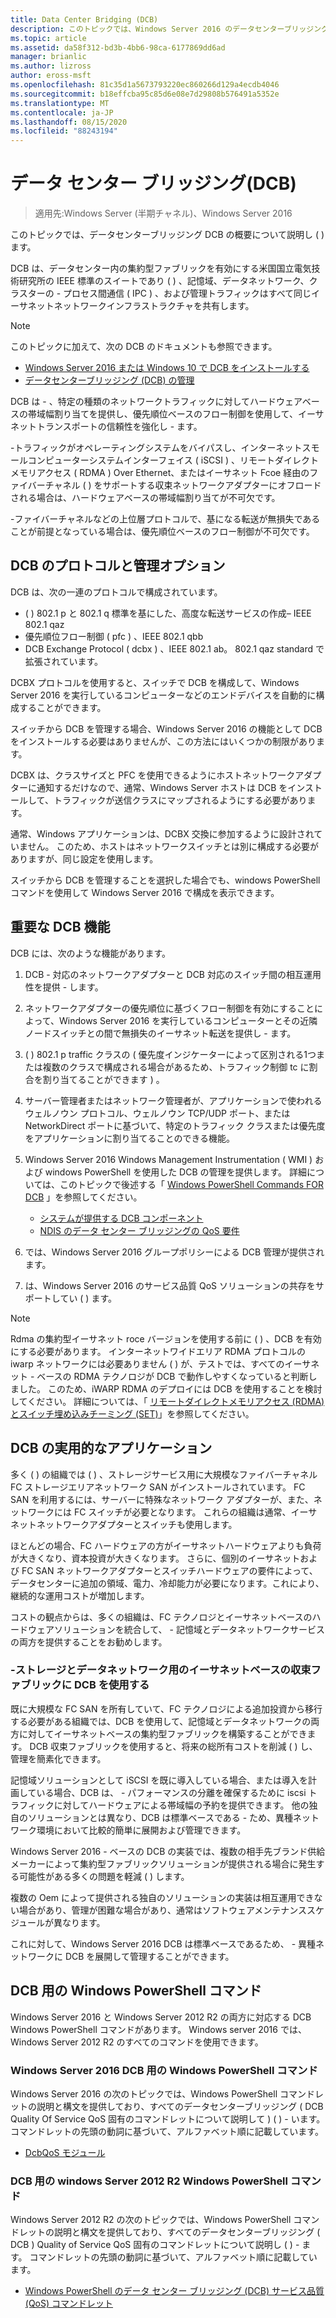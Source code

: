 ```yaml
---
title: Data Center Bridging (DCB)
description: このトピックでは、Windows Server 2016 のデータセンターブリッジングの概要について説明します。
ms.topic: article
ms.assetid: da58f312-bd3b-4bb6-98ca-6177869dd6ad
manager: brianlic
ms.author: lizross
author: eross-msft
ms.openlocfilehash: 81c35d1a5673793220ec860266d129a4ecdb4046
ms.sourcegitcommit: b18effcba95c85d6e08e7d29808b576491a5352e
ms.translationtype: MT
ms.contentlocale: ja-JP
ms.lasthandoff: 08/15/2020
ms.locfileid: "88243194"
---
```

# <a name="data-center-bridging-dcb"></a>データ センター ブリッジング\(DCB\)

>適用先:Windows Server (半期チャネル)、Windows Server 2016

このトピックでは、データセンターブリッジング DCB の概要について説明し \( \) ます。

DCB は、データセンター内の集約型ファブリックを有効にする米国国立電気技術研究所の IEEE 標準のスイートであり \( \) 、記憶域、データネットワーク、クラスターの \- プロセス間通信 \( IPC \) 、および管理トラフィックはすべて同じイーサネットネットワークインフラストラクチャを共有します。

>[!NOTE]
>このトピックに加えて、次の DCB のドキュメントも参照できます。
>
>- [Windows Server 2016 または Windows 10 で DCB をインストールする](dcb-install.md)
>- [データセンターブリッジング (DCB) の管理](dcb-manage.md)

DCB は \- 、特定の種類のネットワークトラフィックに対してハードウェアベースの帯域幅割り当てを提供し、優先順位ベースのフロー制御を使用して、イーサネットトランスポートの信頼性を強化し \- ます。

\-トラフィックがオペレーティングシステムをバイパスし、インターネットスモールコンピューターシステムインターフェイス \( iSCSI \) 、リモートダイレクトメモリアクセス \( RDMA \) Over Ethernet、またはイーサネット Fcoe 経由のファイバーチャネル \( \) をサポートする収束ネットワークアダプターにオフロードされる場合は、ハードウェアベースの帯域幅割り当てが不可欠です。

\-ファイバーチャネルなどの上位層プロトコルで、基になる転送が無損失であることが前提となっている場合は、優先順位ベースのフロー制御が不可欠です。

## <a name="dcb-protocols-and-management-options"></a>DCB のプロトコルと管理オプション

DCB は、次の一連のプロトコルで構成されています。

- \( \) 802.1 p と 802.1 q 標準を基にした、高度な転送サービスの作成– IEEE 802.1 qaz
- 優先順位フロー制御 \( pfc \) 、IEEE 802.1 qbb
- DCB Exchange Protocol \( dcbx \) 、IEEE 802.1 ab。 802.1 qaz standard で拡張されています。

DCBX プロトコルを使用すると、スイッチで DCB を構成して、Windows Server 2016 を実行しているコンピューターなどのエンドデバイスを自動的に構成することができます。

スイッチから DCB を管理する場合、Windows Server 2016 の機能として DCB をインストールする必要はありませんが、この方法にはいくつかの制限があります。

DCBX は、クラスサイズと PFC を使用できるようにホストネットワークアダプターに通知するだけなので、通常、Windows Server ホストは DCB をインストールして、トラフィックが送信クラスにマップされるようにする必要があります。

通常、Windows アプリケーションは、DCBX 交換に参加するように設計されていません。 このため、ホストはネットワークスイッチとは別に構成する必要がありますが、同じ設定を使用します。

スイッチから DCB を管理することを選択した場合でも、windows PowerShell コマンドを使用して Windows Server 2016 で構成を表示できます。

##  <a name="important-dcb-functionality"></a>重要な DCB 機能

DCB には、次のような機能があります。

1. DCB \- 対応のネットワークアダプターと DCB 対応のスイッチ間の相互運用性を提供 \- します。

2. ネットワークアダプターの優先順位に基づくフロー制御を有効にすることによって、Windows Server 2016 を実行しているコンピューターとその近隣ノードスイッチとの間で無損失のイーサネット転送を提供し \- ます。

3. \( \) 802.1 p traffic クラスの \( 優先度インジケーターによって区別される1つまたは複数のクラスで構成される場合があるため、トラフィック制御 tc に割合を割り当てることができます \) 。

4. サーバー管理者またはネットワーク管理者が、アプリケーションで使われるウェルノウン プロトコル、ウェルノウン TCP/UDP ポート、または NetworkDirect ポートに基づいて、特定のトラフィック クラスまたは優先度をアプリケーションに割り当てることのできる機能。

5. Windows Server 2016 Windows Management Instrumentation \( WMI \) および windows PowerShell を使用した DCB の管理を提供します。 詳細については、このトピックで後述する「 [Windows PowerShell Commands FOR DCB](#bkmk_wps) 」を参照してください。
    - [システムが提供する DCB コンポーネント](/windows-hardware/drivers/network/system-provided-dcb-components)
    - [NDIS のデータ センター ブリッジングの QoS 要件](/windows-hardware/drivers/network/ndis-qos-requirements-for-data-center-bridging)

6. では、Windows Server 2016 グループポリシーによる DCB 管理が提供されます。

7. は、Windows Server 2016 のサービス品質 QoS ソリューションの共存をサポートしてい \( \) ます。

>[!NOTE]
>Rdma の集約型イーサネット roce バージョンを使用する前に \( \) 、DCB を有効にする必要があります。 インターネットワイドエリア RDMA プロトコルの iwarp ネットワークには必要ありません \( \) が、テストでは、すべてのイーサネット \- ベースの RDMA テクノロジが DCB で動作しやすくなっていると判断しました。 このため、iWARP RDMA のデプロイには DCB を使用することを検討してください。 詳細については、「 [リモートダイレクトメモリアクセス (RDMA) とスイッチ埋め込みチーミング (SET)](../../../virtualization/hyper-v-virtual-switch/RDMA-and-Switch-Embedded-Teaming.md)」を参照してください。

##  <a name="practical-applications-of-dcb"></a>DCB の実用的なアプリケーション

多く \( \) の組織では \( \) 、ストレージサービス用に大規模なファイバーチャネル FC ストレージエリアネットワーク SAN がインストールされています。 FC SAN を利用するには、サーバーに特殊なネットワーク アダプターが、また、ネットワークには FC スイッチが必要となります。 これらの組織は通常、イーサネットネットワークアダプターとスイッチも使用します。

ほとんどの場合、FC ハードウェアの方がイーサネットハードウェアよりも負荷が大きくなり、資本投資が大きくなります。 さらに、個別のイーサネットおよび FC SAN ネットワークアダプターとスイッチハードウェアの要件によって、データセンターに追加の領域、電力、冷却能力が必要になります。これにより、継続的な運用コストが増加します。

コストの観点からは、多くの組織は、FC テクノロジとイーサネットベースのハードウェアソリューションを統合して、 \- 記憶域とデータネットワークサービスの両方を提供することをお勧めします。

### <a name="using-dcb-for-an-ethernet-based-converged-fabric-for-storage-and-data-networking"></a>\-ストレージとデータネットワーク用のイーサネットベースの収束ファブリックに DCB を使用する

既に大規模な FC SAN を所有していて、FC テクノロジによる追加投資から移行する必要がある組織では、DCB を使用して、記憶域とデータネットワークの両方に対してイーサネットベースの集約型ファブリックを構築することができます。 DCB 収束ファブリックを使用すると、将来の総所有コストを削減 \( \) し、管理を簡素化できます。

記憶域ソリューションとして iSCSI を既に導入している場合、または導入を計画している場合、DCB は、 \- パフォーマンスの分離を確保するために iscsi トラフィックに対してハードウェアによる帯域幅の予約を提供できます。 他の独自のソリューションとは異なり、DCB は標準ベースである \- ため、異種ネットワーク環境において比較的簡単に展開および管理できます。

Windows Server 2016 \- ベースの DCB の実装では、複数の相手先ブランド供給メーカーによって集約型ファブリックソリューションが提供される場合に発生する可能性がある多くの問題を軽減 \( \) します。

複数の Oem によって提供される独自のソリューションの実装は相互運用できない場合があり、管理が困難な場合があり、通常はソフトウェアメンテナンススケジュールが異なります。

これに対して、Windows Server 2016 DCB は標準ベースであるため、 \- 異種ネットワークに DCB を展開して管理することができます。

## <a name="windows-powershell-commands-for-dcb"></a><a name="bkmk_wps"></a>DCB 用の Windows PowerShell コマンド

Windows Server 2016 と Windows Server 2012 R2 の両方に対応する DCB Windows PowerShell コマンドがあります。 Windows server 2016 では、Windows Server 2012 R2 のすべてのコマンドを使用できます。

### <a name="windows-server-2016-windows-powershell-commands-for-dcb"></a>Windows Server 2016 DCB 用の Windows PowerShell コマンド

Windows Server 2016 の次のトピックでは、Windows PowerShell コマンドレットの説明と構文を提供しており、すべてのデータセンターブリッジング \( DCB Quality Of Service QoS 固有のコマンドレットについて説明して \) \( \) \- います。 コマンドレットの先頭の動詞に基づいて、アルファベット順に記載しています。

- [DcbQoS モジュール](/powershell/module/dcbqos/?view=win10-ps)

### <a name="windows-server-2012-r2-windows-powershell-commands-for-dcb"></a>DCB 用の windows Server 2012 R2 Windows PowerShell コマンド

Windows Server 2012 R2 の次のトピックでは、Windows PowerShell コマンドレットの説明と構文を提供しており、すべてのデータセンターブリッジング \( DCB \) Quality of Service QoS 固有のコマンドレットについて説明し \( \) \- ます。 コマンドレットの先頭の動詞に基づいて、アルファベット順に記載しています。

- [Windows PowerShell のデータ センター ブリッジング (DCB) サービス品質 (QoS) コマンドレット](/powershell/module/dcbqos/?view=win10-ps&viewFallbackFrom=winserverr2-ps)
